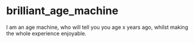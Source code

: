 # brilliant_age_machine
I am an age machine, who will tell you you age x years ago, whilst making the whole experience enjoyable. 
